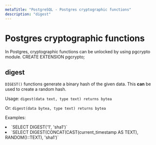 ```yaml
---
metaTitle: "PostgreSQL - Postgres cryptographic functions"
description: "digest"
---
```


# Postgres cryptographic functions


In Postgres, cryptographic functions can be unlocked by using pgcrypto module.
CREATE EXTENSION pgcrypto;



## digest


`DIGEST()` functions generate a binary hash of the given data. This **can** be used to create a random hash.

Usage: `digest(data text, type text) returns bytea`

Or:    `digest(data bytea, type text) returns bytea`

Examples:

<li>
`SELECT DIGEST('1', 'sha1')`
</li>
<li>
`SELECT DIGEST(CONCAT(CAST(current_timestamp AS TEXT), RANDOM()::TEXT), 'sha1')`
</li>

